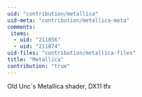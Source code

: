 ```yaml
---
uid: "contribution/metallica"
uid-meta: "contribution/metallica-meta"
comments: 
 items: 
  - uid: "211856"
  - uid: "211874"
uid-files: "contribution/metallica-files"
title: "Metallica"
contribution: "true"
---
```


Old Unc´s Metallica shader,  DX11 tfx